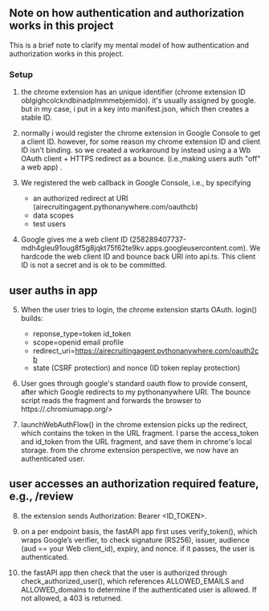 ## Note on how authentication and authorization works in this project

This is a brief note to clarify my mental model of how authentication and authorization works in this project.

### Setup

1. the chrome extension has an unique identifier (chrome extension ID oblgighcolckndbinadplmmmebjemido). it's usually assigned by google. but in my case, i put in a key into manifest.json, which then creates a stable ID. 

2. normally i would register the chrome extension in Google Console to get a client ID. however, for some reason my chrome extension ID and client ID isn't binding. so we created a workaround by instead using a a Wb OAuth client + HTTPS redirect as a bounce. (i.e.,making users auth "off" a web app) . 

3. We registered the web callback in Google Console, i.e., by specifying 
   - an authorized redirect at  URI (airecruitingagent.pythonanywhere.com/oauthcb)
   - data scopes
   - test users 

4. Google gives me a web client ID (258289407737-mdh4gleu91oug8f5g8jqkt75f62te9kv.apps.googleusercontent.com). We hardcode the web client ID and bounce back URI into api.ts. This client ID is not a secret and is ok to be committed. 

## user auths in app

5. When the user tries to login, the chrome extension starts OAuth. login() builds:
   - reponse_type=token id_token
   - scope=openid email profile
   - redirect_uri=https://airecruitingagent.pythonanywhere.com/oauth2cb
   - state (CSRF protection) and nonce (ID token replay protection)

6. User goes through google's standard oauth flow to provide consent, after which Google redirects to my pythonanywhere URI. The bounce script reads the fragment and forwards the browser to https://<chrome-extension-id>.chromiumapp.org/<same fragment>>

7. launchWebAuthFlow() in the chrome extension picks up the redirect, which contains the token in the URL fragment. I parse the access_token and id_token from the URL fragment, and save them in chrome's local storage. from the chrome extension perspective, we now have an authenticated user. 

## user accesses an authorization required feature, e.g., /review

8. the extension sends Authorization: Bearer <ID_TOKEN>.

8. on a per endpoint basis, the fastAPI app first uses verify_token(), which wraps Google’s verifier, to check signature (RS256), issuer, audience (aud == your Web client_id), expiry, and nonce. if it passes, the user is authenticated. 

10. the fastAPI app then check that the user is authorized through check_authorized_user(), which references ALLOWED_EMAILS and ALLOWED_domains to determine if the authenticated user is allowed. If not allowed, a 403 is returned.
